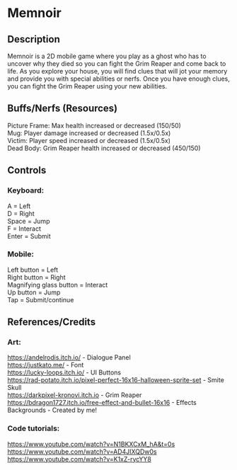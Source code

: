 # Memnoir

## Description
Memnoir is a 2D mobile game where you play as a ghost who has to uncover why they died so you can fight the Grim Reaper and come back to life. As you explore your house, you will find clues that will jot your memory and provide you with special abilities or nerfs. Once you have enough clues, you can fight the Grim Reaper using your new abilities. 

## Buffs/Nerfs (Resources) 
Picture Frame: Max health increased or decreased (150/50)  
Mug: Player damage increased or decreased (1.5x/0.5x)  
Victim: Player speed increased or decreased (1.5x/0.5x)  
Dead Body: Grim Reaper health increased or decreased (450/150)  

## Controls 
### Keyboard:
A = Left  
D = Right  
Space = Jump   
F = Interact  
Enter = Submit  

### Mobile: 
Left button = Left  
Right button = Right  
Magnifying glass button = Interact  
Up button = Jump  
Tap = Submit/continue  

## References/Credits
### Art:
https://andelrodis.itch.io/ - Dialogue Panel  
https://justkato.me/ - Font  
https://lucky-loops.itch.io/ - UI Buttons  
https://rad-potato.itch.io/pixel-perfect-16x16-halloween-sprite-set - Smite Skull  
https://darkpixel-kronovi.itch.io - Grim Reaper  
https://bdragon1727.itch.io/free-effect-and-bullet-16x16 - Effects  
Backgrounds - Created by me!  

### Code tutorials:
https://www.youtube.com/watch?v=N1BKXCxM_hA&t=0s  
https://www.youtube.com/watch?v=AD4JIXQDw0s  
https://www.youtube.com/watch?v=K1xZ-rycYY8  
